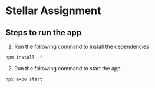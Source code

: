 # Stellar Assignment

## Steps to run the app

1. Run the following command to install the dependencies

```bash
npm install -f
```

2. Run the following command to start the app

```bash
npx expo start
```
